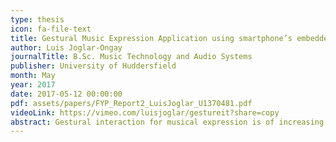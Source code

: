 ```yaml
---
type: thesis
icon: fa-file-text
title: Gestural Music Expression Application using smartphone’s embedded sensors in Android
author: Luis Joglar-Ongay
journalTitle: B.Sc. Music Technology and Audio Systems
publisher: University of Huddersfield
month: May
year: 2017
date: 2017-05-12 00:00:00
pdf: assets/papers/FYP_Report2_LuisJoglar_U1370481.pdf
videoLink: https://vimeo.com/luisjoglar/gestureit?share=copy
abstract: Gestural interaction for musical expression is of increasing interest within the music technology community, as shown by conferences like NIME. This paper describes the elements used to develop a gestural music expression interface by using day-to-day and machine learning technologies. Discussion on improvements and outlining of limitations and problems found in the process are also carried out
---
```

